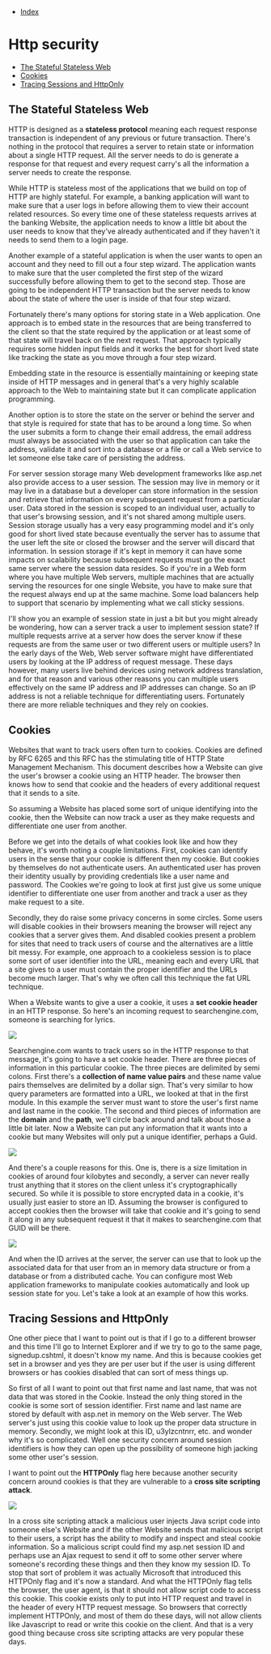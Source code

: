- [Index](https://github.com/KiraDiShira/Http#http)

# Http security

- [The Stateful Stateless Web](#the-stateful-stateless-web)
- [Cookies](#cookies)
- [Tracing Sessions and HttpOnly](#tracing-sessions-and-httpOnly)

## The Stateful Stateless Web

HTTP is designed as a **stateless protocol** meaning each request response transaction is independent of any previous or future transaction. There's nothing in the protocol that requires a server to retain state or information about a single HTTP request. All the server needs to do is generate a response for that request and every request carry's all the information a server needs to create the response. 

While HTTP is stateless most of the applications that we build on top of HTTP are highly stateful. For example, a banking application will want to make sure that a user logs in before allowing them to view their account related resources. So every time one of these stateless requests arrives at the banking Website, the application needs to know a little bit about the user needs to know that they've already authenticated and if they haven't it needs to send them to a login page. 

Another example of a stateful application is when the user wants to open an account and they need to fill out a four step wizard. The application wants to make sure that the user completed the first step of the wizard successfully before allowing them to get to the second step. Those are going to be independent HTTP transaction but the server needs to know about the state of where the user is inside of that four step wizard. 

Fortunately there's many options for storing state in a Web application. One approach is to embed state in the resources that are being transferred to the client so that the state required by the application or at least some of that state will travel back on the next request. That approach typically requires some hidden input fields and it works the best for short lived state like tracking the state as you move through a four step wizard.

Embedding state in the resource is essentially maintaining or keeping state inside of HTTP messages and in general that's a very highly scalable approach to the Web to maintaining state but it can complicate application programming. 

Another option is to store the state on the server or behind the server and that style is required for state that has to be around a long time. So when the user submits a form to change their email address, the email address must always be associated with the user so that application can take the address, validate it and sort into a database or a file or call a Web service to let someone else take care of persisting the address. 

For server session storage many Web development frameworks like asp.net also provide access to a user session. The session may live in memory or it may live in a database but a developer can store information in the session and retrieve that information on every subsequent request from a particular user. Data stored in the session is scoped to an individual user, actually to that user's browsing session, and it's not shared among multiple users. Session storage usually has a very easy programming model and it's only good for short lived state because eventually the server has to assume that the user left the site or closed the browser and the server will discard that information. In session storage if it's kept in memory it can have some impacts on scalability because subsequent requests must go the exact same server where the session data resides. So if you're in a Web form where you have multiple Web servers, multiple machines that are actually serving the resources for one single Website, you have to make sure that the request always end up at the same machine. Some load balancers help to support that scenario by implementing what we call sticky sessions. 

I'll show you an example of session state in just a bit but you might already be wondering, how can a server track a user to implement session state? If multiple requests arrive at a server how does the server know if these requests are from the same user or two different users or multiple users? In the early days of the Web, Web server software might have differentiated users by looking at the IP address of request message. These days however, many users live behind devices using network address translation, and for that reason and various other reasons you can multiple users effectively on the same IP address and IP addresses can change. So an IP address is not a reliable technique for differentiating users. Fortunately there are more reliable techniques and they rely on cookies.

## Cookies

Websites that want to track users often turn to cookies. Cookies are defined by RFC 6265 and this RFC has the stimulating title of HTTP State Management Mechanism. This document describes how a Website can give the user's browser a cookie using an HTTP header. The browser then knows how to send that cookie and the headers of every additional request that it sends to a site.

So assuming a Website has placed some sort of unique identifying into the cookie, then the Website can now track a user as they make requests and differentiate one user from another.

Before we get into the details of what cookies look like and how they behave, it's worth noting a couple limitations. First, cookies can identify users in the sense that your cookie is different then my cookie. But cookies by themselves do not authenticate users. An authenticated user has proven their identity usually by providing credentials like a user name and password. The Cookies we're going to look at first just give us some unique identifier to differentiate one user from another and track a user as they make request to a site. 

Secondly, they do raise some privacy concerns in some circles. Some users will disable cookies in their browsers meaning the browser will reject any cookies that a server gives them. And disabled cookies present a problem for sites that need to track users of course and the alternatives are a little bit messy. For example, one approach to a cookieless session is to place some sort of user identifier into the URL, meaning each and every URL that a site gives to a user must contain the proper identifier and the URLs become much larger. That's why we often call this technique the fat URL technique. 

When a Website wants to give a user a cookie, it uses a **set cookie header** in an HTTP response. So here's an incoming request to searchengine.com, someone is searching for lyrics.

<img src="https://github.com/KiraDiShira/Http/blob/master/HTTPSecurity/Images/Sec1.PNG" />

Searchengine.com wants to track users so in the HTTP response to that message, it's going to have a set cookie header.
There are three pieces of information in this particular cookie. The three pieces are delimited by semi colons. First there's a **collection of name value pairs** and these name value pairs themselves are delimited by a dollar sign. That's very similar to how query parameters are formatted into a URL, we looked at that in the first module. In this example the server must want to store the user's first name and last name in the cookie. The second and third pieces of information are the **domain** and the **path**, we'll circle back around and talk about those a little bit later. Now a Website can put any information that it wants into a cookie but many Websites will only put a unique identifier, perhaps a Guid. 

<img src="https://github.com/KiraDiShira/Http/blob/master/HTTPSecurity/Images/Sec2.PNG" />

And there's a couple reasons for this. One is, there is a size limitation in cookies of around four kilobytes and secondly, a server can never really trust anything that it stores on the client unless it's cryptographically secured. So while it is possible to store encrypted data in a cookie, it's usually just easier to store an ID. Assuming the browser is configured to accept cookies then the browser will take that cookie and it's going to send it along in any subsequent request it that it makes to searchengine.com that GUID will be there.

<img src="https://github.com/KiraDiShira/Http/blob/master/HTTPSecurity/Images/Sec3.PNG" />

And when the ID arrives at the server, the server can use that to look up the associated data for that user from an in memory data structure or from a database or from a distributed cache. You can configure most Web application frameworks to manipulate cookies automatically and look up session state for you. Let's take a look at an example of how this works.

## Tracing Sessions and HttpOnly

One other piece that I want to point out is that if I go to a different browser and this time I'll go to Internet Explorer and if we try to go to the same page, signedup.cshtml, it doesn't know my name. And this is because cookies get set in a browser and yes they are per user but if the user is using different browsers or has cookies disabled that can sort of mess things up. 

So first of all I want to point out that first name and last name, that was not data that was stored in the Cookie. Instead the only thing stored in the cookie is some sort of session identifier. First name and last name are stored by default with asp.net in memory on the Web server. The Web server's just using this cookie value to look up the proper data structure in memory. Secondly, we might look at this ID, u3ylzcntnrr, etc. and wonder why it's so complicated. Well one security concern around session identifiers is how they can open up the possibility of someone high jacking some other user's session. 

I want to point out the **HTTPOnly** flag here because another security concern around cookies is that they are vulnerable to a **cross site scripting attack**. 

<img src="https://github.com/KiraDiShira/Http/blob/master/HTTPSecurity/Images/Sec4.PNG" />

In a cross site scripting attack a malicious user injects Java script code into someone else's Website and if the other Website sends that malicious script to their users, a script has the ability to modify and inspect and steal cookie information. So a malicious script could find my asp.net session ID and perhaps use an Ajax request to send it off to some other server where someone's recording these things and then they know my session ID. To stop that sort of problem it was actually Microsoft that introduced this HTTPOnly flag and it's now a standard. And what the HTTPOnly flag tells the browser, the user agent, is that it should not allow script code to access this cookie. This cookie exists only to put into HTTP request and travel in the header of every HTTP request message. So browsers that correctly implement HTTPOnly, and most of them do these days, will not allow clients like Javascript to read or write this cookie on the client. And that is a very good thing because cross site scripting attacks are very popular these days.
